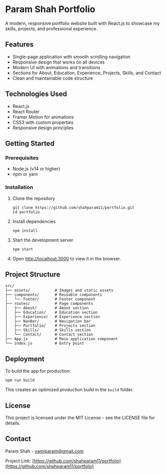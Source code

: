 # Param Shah Portfolio

A modern, responsive portfolio website built with React.js to showcase my skills, projects, and professional experience.

## Features

- Single-page application with smooth scrolling navigation
- Responsive design that works on all devices
- Modern UI with animations and transitions
- Sections for About, Education, Experience, Projects, Skills, and Contact
- Clean and maintainable code structure

## Technologies Used

- React.js
- React Router
- Framer Motion for animations
- CSS3 with custom properties
- Responsive design principles

## Getting Started

### Prerequisites

- Node.js (v14 or higher)
- npm or yarn

### Installation

1. Clone the repository
   ```
   git clone https://github.com/shahparam11/portfolio.git
   cd portfolio
   ```

2. Install dependencies
   ```
   npm install
   ```

3. Start the development server
   ```
   npm start
   ```

4. Open [http://localhost:3000](http://localhost:3000) to view it in the browser.

## Project Structure

```
src/
├── assets/           # Images and static assets
├── components/       # Reusable components
│   └── Footer/       # Footer component
├── routes/           # Page components
│   ├── About/        # About section
│   ├── Education/    # Education section
│   ├── Experience/   # Experience section
│   ├── NavBar/       # Navigation bar
│   ├── Portfolio/    # Projects section
│   ├── Skills/       # Skills section
│   └── Contact/      # Contact section
├── App.js            # Main application component
└── index.js          # Entry point
```

## Deployment

To build the app for production:

```
npm run build
```

This creates an optimized production build in the `build` folder.

## License

This project is licensed under the MIT License - see the LICENSE file for details.

## Contact

Param Shah - [yamiparam@gmail.com](mailto:yamiparam@gmail.com)

Project Link: [https://github.com/shahparam11/portfolio](https://github.com/shahparam11/portfolio)
